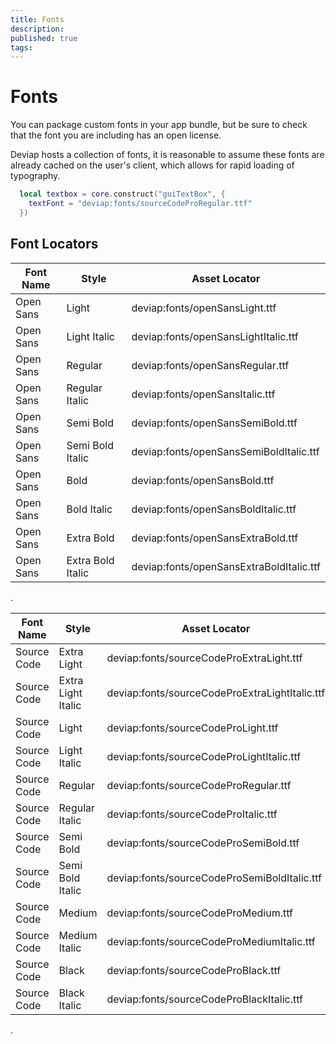 ```yaml
---
title: Fonts
description: 
published: true
tags: 
---
```


# Fonts

You can package custom fonts in your app bundle, but be sure to check that the font you are including has an open license.

Deviap hosts a collection of fonts, it is reasonable to assume these fonts are already cached on the user's client, which allows for rapid loading of typography.

```lua
  local textbox = core.construct("guiTextBox", {
    textFont = "deviap:fonts/sourceCodeProRegular.ttf"
  })
```

## Font Locators

| Font Name | Style | Asset Locator |
| --- | --- | ------------- |
| Open Sans | Light | deviap:fonts/openSansLight.ttf |
| Open Sans | Light Italic | deviap:fonts/openSansLightItalic.ttf |
| Open Sans | Regular | deviap:fonts/openSansRegular.ttf |
| Open Sans | Regular Italic | deviap:fonts/openSansItalic.ttf |
| Open Sans | Semi Bold | deviap:fonts/openSansSemiBold.ttf |
| Open Sans | Semi Bold Italic | deviap:fonts/openSansSemiBoldItalic.ttf |
| Open Sans | Bold | deviap:fonts/openSansBold.ttf |
| Open Sans | Bold Italic | deviap:fonts/openSansBoldItalic.ttf |
| Open Sans | Extra Bold | deviap:fonts/openSansExtraBold.ttf |
| Open Sans | Extra Bold Italic | deviap:fonts/openSansExtraBoldItalic.ttf |
.

| Font Name | Style | Asset Locator |
| --- | --- | ------------- |
| Source Code | Extra Light | deviap:fonts/sourceCodeProExtraLight.ttf |
| Source Code | Extra Light Italic | deviap:fonts/sourceCodeProExtraLightItalic.ttf |
| Source Code | Light | deviap:fonts/sourceCodeProLight.ttf |
| Source Code | Light Italic | deviap:fonts/sourceCodeProLightItalic.ttf |
| Source Code | Regular | deviap:fonts/sourceCodeProRegular.ttf |
| Source Code | Regular Italic | deviap:fonts/sourceCodeProItalic.ttf |
| Source Code | Semi Bold | deviap:fonts/sourceCodeProSemiBold.ttf |
| Source Code | Semi Bold Italic | deviap:fonts/sourceCodeProSemiBoldItalic.ttf |
| Source Code | Medium | deviap:fonts/sourceCodeProMedium.ttf |
| Source Code | Medium Italic | deviap:fonts/sourceCodeProMediumItalic.ttf |
| Source Code | Black | deviap:fonts/sourceCodeProBlack.ttf |
| Source Code | Black Italic | deviap:fonts/sourceCodeProBlackItalic.ttf |
.
